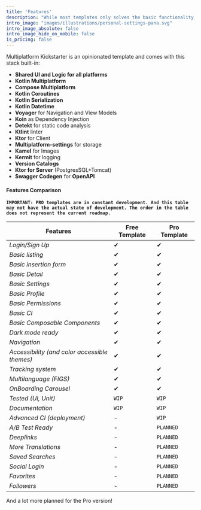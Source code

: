 ```yaml
---
title: 'Features'
description: "While most templates only solves the basic functionality, we are aiming to solve most of the common problems when creating applications from initial status to production."
intro_image: "images/illustrations/personal-settings-pana.svg"
intro_image_absolute: false
intro_image_hide_on_mobile: false
is_pricing: false
---
```


Multiplatform Kickstarter is an opinionated template and comes with this stack built-in:

- **Shared UI and Logic for all platforms**
- **Kotlin Multiplatform**
- **Compose Multiplatform**
- **Kotlin Coroutines**
- **Kotlin Serialization**
- **Kotlin Datetime**
- **Voyager** for Navigation and View Models
- **Koin** as Dependency Injection
- **Detekt** for static code analysis
- **Ktlint** linter
- **Ktor** for Client
- **Multiplatform-settings** for storage
- **Kamel** for Images
- **Kermit** for logging
- **Version Catalogs**
- **Ktor for Server** (PostgresSQL+Tomcat)
- **Swagger Codegen** for **OpenAPI**


#### Features Comparison

**`IMPORTANT: PRO templates are in constant development. And this table may not have the actual state of development. The order in the table does not represent the current roadmap.`**

Features | Free Template | Pro Template
--- |---------------| ---
*Login/Sign Up* | ✔             | ✔
*Basic listing* | ✔             | ✔
*Basic insertion form* | ✔             | ✔
*Basic Detail* | ✔             | ✔
*Basic Settings* | ✔             | ✔
*Basic Profile* | ✔             | ✔
*Basic Permissions* | ✔             | ✔
*Basic CI* | ✔         | ✔
*Basic Composable Components* | ✔             | ✔
*Dark mode ready* | ✔             | ✔
*Navigation* | ✔             | ✔
*Accessibility (and color accessible themes)* | ✔             | ✔
*Tracking system* | ✔             | ✔
*Multilanguage (FIGS)* | ✔             | ✔
*OnBoarding Carousel* | ✔             | ✔
*Tested (UI, Unit)* | `WIP`         | `WIP`
*Documentation* | `WIP`         | `WIP`
*Advanced CI (deployment)* | -             | `WIP`
*A/B Test Ready* | -             | `PLANNED`
*Deeplinks* | -             | `PLANNED`
*More Translations* | -             | `PLANNED`
*Saved Searches* | -             | ``PLANNED``
*Social Login* | -             | `PLANNED`
*Favorites* | -             | `PLANNED`
*Followers* | -             | `PLANNED`

And a lot more planned for the Pro version!
